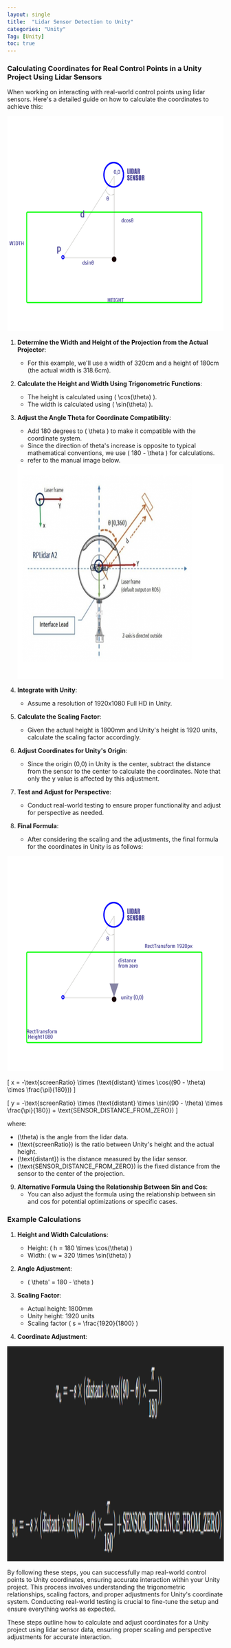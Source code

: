```yaml
---
layout: single
title:  "Lidar Sensor Detection to Unity"
categories: "Unity"
Tag: [Unity]
toc: true
---
```

### Calculating Coordinates for Real Control Points in a Unity Project Using Lidar Sensors

When working on interacting with real-world control points using lidar sensors. Here's a detailed guide on how to calculate the coordinates to achieve this:

<img src="/images/LISe.png" width="1000" height="500">

1. **Determine the Width and Height of the Projection from the Actual Projector**:
   - For this example, we'll use a width of 320cm and a height of 180cm (the actual width is 318.6cm).

2. **Calculate the Height and Width Using Trigonometric Functions**:
   - The height is calculated using \( \cos(\theta) \).
   - The width is calculated using \( \sin(\theta) \).

3. **Adjust the Angle Theta for Coordinate Compatibility**:
   - Add 180 degrees to \( \theta \) to make it compatible with the coordinate system.
   - Since the direction of theta's increase is opposite to typical mathematical conventions, we use \( 180 - \theta \) for calculations.
   - refer to the manual image below. 

   <img src="/images/SensorManual.png" width="500" height="500">

4. **Integrate with Unity**:
   - Assume a resolution of 1920x1080 Full HD in Unity.

5. **Calculate the Scaling Factor**:
   - Given the actual height is 1800mm and Unity's height is 1920 units, calculate the scaling factor accordingly.

6. **Adjust Coordinates for Unity's Origin**:
   - Since the origin (0,0) in Unity is the center, subtract the distance from the sensor to the center to calculate the coordinates. Note that only the y value is affected by this adjustment.

7. **Test and Adjust for Perspective**:
   - Conduct real-world testing to ensure proper functionality and adjust for perspective as needed.

8. **Final Formula**:
   - After considering the scaling and the adjustments, the final formula for the coordinates in Unity is as follows:


<img src="/images/lidarToUnity.png" width="1000" height="500">


\[ x = -\text{screenRatio} \times (\text{distant} \times \cos((90 - \theta) \times \frac{\pi}{180})) \]

\[ y = -\text{screenRatio} \times (\text{distant} \times \sin((90 - \theta) \times \frac{\pi}{180}) + \text{SENSOR\_DISTANCE\_FROM\_ZERO}) \]

where:
- \(\theta\) is the angle from the lidar data.
- \(\text{screenRatio}\) is the ratio between Unity's height and the actual height.
- \(\text{distant}\) is the distance measured by the lidar sensor.
- \(\text{SENSOR\_DISTANCE\_FROM\_ZERO}\) is the fixed distance from the sensor to the center of the projection.

9. **Alternative Formula Using the Relationship Between Sin and Cos**:
   - You can also adjust the formula using the relationship between sin and cos for potential optimizations or specific cases.

### Example Calculations

1. **Height and Width Calculations**:
   - Height: \( h = 180 \times \cos(\theta) \)
   - Width: \( w = 320 \times \sin(\theta) \)

2. **Angle Adjustment**:
   - \( \theta' = 180 - \theta \)

3. **Scaling Factor**:
   - Actual height: 1800mm
   - Unity height: 1920 units
   - Scaling factor \( s = \frac{1920}{1800} \)

4. **Coordinate Adjustment**:

<img src="/images/FinalFormular.png" width="1000" height="500">

By following these steps, you can successfully map real-world control points to Unity coordinates, ensuring accurate interaction within your Unity project. This process involves understanding the trigonometric relationships, scaling factors, and proper adjustments for Unity's coordinate system. Conducting real-world testing is crucial to fine-tune the setup and ensure everything works as expected.

These steps outline how to calculate and adjust coordinates for a Unity project using lidar sensor data, ensuring proper scaling and perspective adjustments for accurate interaction.